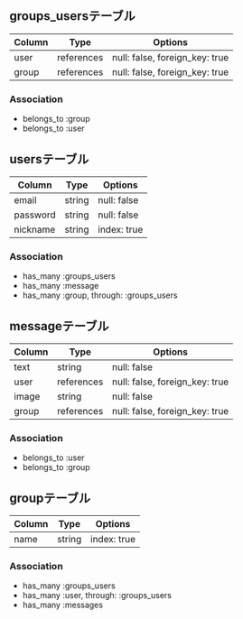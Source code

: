 ## groups_usersテーブル

|Column|Type|Options|
|------|----|-------|
|user|references|null: false, foreign_key: true|
|group|references|null: false, foreign_key: true|

### Association
- belongs_to :group
- belongs_to :user

## usersテーブル
|Column|Type|Options|
|------|----|-------|
|email|string|null: false|
|password|string|null: false|
|nickname|string|index: true|
### Association
- has_many :groups_users
- has_many :message
- has_many  :group,  through:  :groups_users

## messageテーブル
|Column|Type|Options|
|------|----|-------|
|text|string|null: false|
|user|references|null: false, foreign_key: true|
|image|string|null: false|
|group|references|null: false, foreign_key: true|
### Association
- belongs_to :user
- belongs_to :group

## groupテーブル
|Column|Type|Options|
|------|----|-------|
|name|string|index: true|
### Association
- has_many :groups_users
- has_many :user,  through:  :groups_users
- has_many :messages